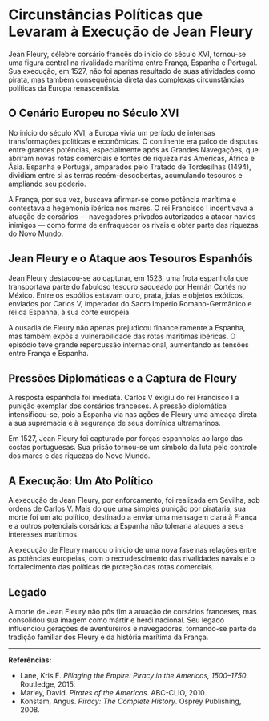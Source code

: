 # Circunstâncias Políticas que Levaram à Execução de Jean Fleury

Jean Fleury, célebre corsário francês do início do século XVI, tornou-se uma figura central na rivalidade marítima entre França, Espanha e Portugal. Sua execução, em 1527, não foi apenas resultado de suas atividades como pirata, mas também consequência direta das complexas circunstâncias políticas da Europa renascentista.

## O Cenário Europeu no Século XVI

No início do século XVI, a Europa vivia um período de intensas transformações políticas e econômicas. O continente era palco de disputas entre grandes potências, especialmente após as Grandes Navegações, que abriram novas rotas comerciais e fontes de riqueza nas Américas, África e Ásia. Espanha e Portugal, amparados pelo Tratado de Tordesilhas (1494), dividiam entre si as terras recém-descobertas, acumulando tesouros e ampliando seu poderio.

A França, por sua vez, buscava afirmar-se como potência marítima e contestava a hegemonia ibérica nos mares. O rei Francisco I incentivava a atuação de corsários — navegadores privados autorizados a atacar navios inimigos — como forma de enfraquecer os rivais e obter parte das riquezas do Novo Mundo.

## Jean Fleury e o Ataque aos Tesouros Espanhóis

Jean Fleury destacou-se ao capturar, em 1523, uma frota espanhola que transportava parte do fabuloso tesouro saqueado por Hernán Cortés no México. Entre os espólios estavam ouro, prata, joias e objetos exóticos, enviados por Carlos V, imperador do Sacro Império Romano-Germânico e rei da Espanha, à sua corte europeia.

A ousadia de Fleury não apenas prejudicou financeiramente a Espanha, mas também expôs a vulnerabilidade das rotas marítimas ibéricas. O episódio teve grande repercussão internacional, aumentando as tensões entre França e Espanha.

## Pressões Diplomáticas e a Captura de Fleury

A resposta espanhola foi imediata. Carlos V exigiu do rei Francisco I a punição exemplar dos corsários franceses. A pressão diplomática intensificou-se, pois a Espanha via nas ações de Fleury uma ameaça direta à sua supremacia e à segurança de seus domínios ultramarinos.

Em 1527, Jean Fleury foi capturado por forças espanholas ao largo das costas portuguesas. Sua prisão tornou-se um símbolo da luta pelo controle dos mares e das riquezas do Novo Mundo.

## A Execução: Um Ato Político

A execução de Jean Fleury, por enforcamento, foi realizada em Sevilha, sob ordens de Carlos V. Mais do que uma simples punição por pirataria, sua morte foi um ato político, destinado a enviar uma mensagem clara à França e a outros potenciais corsários: a Espanha não toleraria ataques a seus interesses marítimos.

A execução de Fleury marcou o início de uma nova fase nas relações entre as potências europeias, com o recrudescimento das rivalidades navais e o fortalecimento das políticas de proteção das rotas comerciais.

## Legado

A morte de Jean Fleury não pôs fim à atuação de corsários franceses, mas consolidou sua imagem como mártir e herói nacional. Seu legado influenciou gerações de aventureiros e navegadores, tornando-se parte da tradição familiar dos Fleury e da história marítima da França.

---

**Referências:**

- Lane, Kris E. *Pillaging the Empire: Piracy in the Americas, 1500–1750*. Routledge, 2015.
- Marley, David. *Pirates of the Americas*. ABC-CLIO, 2010.
- Konstam, Angus. *Piracy: The Complete History*. Osprey Publishing, 2008.
